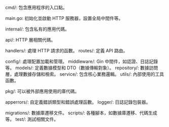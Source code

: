 cmd/: 包含應用程序的入口點。

main.go: 初始化並啟動 HTTP 服務器，設置全局中間件等。

internal/: 包含私有的應用代碼。

api/: HTTP 層相關代碼。

handlers/: 處理 HTTP 請求的函數。
routes/: 定義 API 路由。

config/: 處理配置加載和管理。
middleware/: Gin 中間件，如認證、日誌記錄等。
models/: 定義數據模型和 DTO（數據傳輸對象）。
repository/: 數據訪問層，處理數據存儲和檢索。
service/: 包含核心業務邏輯。
utils/: 內部使用的工具函數。

pkg/: 可以被外部應用使用的庫代碼。

apperrors/: 自定義錯誤類型和錯誤處理函數。
logger/: 日誌記錄包裝器。

migrations/: 數據庫遷移文件。
scripts/: 各種腳本，如數據庫遷移、代碼生成等。
test/: 測試相關文件。
